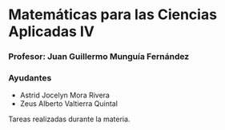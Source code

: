 # Matemáticas para las Ciencias Aplicadas IV

### Profesor: Juan Guillermo Munguía Fernández

### Ayudantes

- Astrid Jocelyn Mora Rivera
- Zeus Alberto Valtierra Quintal

Tareas realizadas durante la materia.
